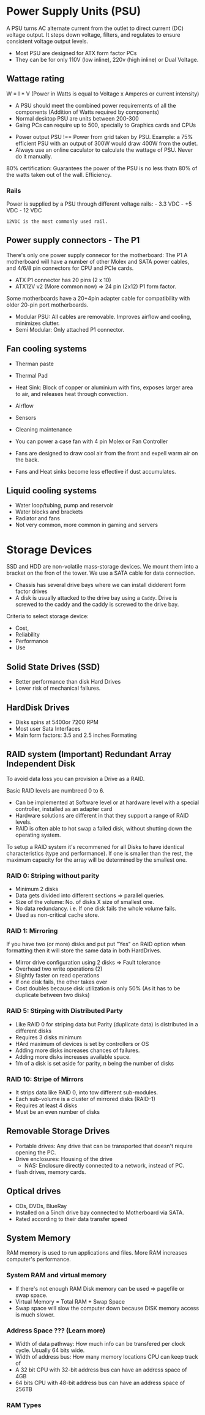 # Power Supply Units (PSU)

A PSU turns AC alternate current from the outlet to direct current (DC) voltage output. It steps down voltage, filters, and regulates to ensure consistent voltage output levels.

- Most PSU are designed for ATX form factor PCs
- They can be for only 110V (low inline), 220v (high inline) or Dual Voltage.

## Wattage rating
W = I * V (Power in Watts is equal to Voltage x Amperes or current intensity)
- A PSU should meet the combined power requirements of all the components (Addition of Watts required by components)
- Normal desktop PSU are units between 200-300
- Gaing PCs can require up to 500, specially to Graphics cards and CPUs

* Power output PSU !== Power from grid taken by PSU. Example: a 75% efficient PSU with an output of 300W would draw 400W from the outlet.
* Always use an online caculator to calculate the wattage of PSU. Never do it manually.

80% certification: Guarantees the power of the PSU is no less thatn 80% of the watts taken out of the wall. Efficiency.

### Rails
Power is supplied by a PSU through different voltage rails:
    - 3.3 VDC
    - +5 VDC
    - 12 VDC

    12VDC is the most commonly used rail.

## Power supply connectors - The P1

There's only one power supply connecor for the motherboard: The P1
A motherboard will have a number of other Molex and SATA power cables, and 4/6/8 pin connectors for CPU and PCIe cards.

- ATX P1 connector has 20 pins (2 x 10)
- ATX12V v2 (More common now) => 24 pin (2x12) P1 form factor.

Some motherboards have a 20+4pin adapter cable for compatibility with older 20-pin port motherboards.

- Modular PSU: All cables are removable. Improves airflow and cooling, minimizes clutter.
- Semi Modular: Only attached P1 connector.


## Fan cooling systems
- Therman paste
- Thermal Pad
- Heat Sink: Block of copper or aluminium with fins, exposes larger area to air, and releases heat through convection.

- Airflow
- Sensors
- Cleaning maintenance
- You can power a case fan with 4 pin Molex or Fan Controller
- Fans are designed to draw cool air from the front and expell warm air on the back.
- Fans and Heat sinks become less effective if dust accumulates.

## Liquid cooling systems
- Water loop/tubing, pump and reservoir
- Water blocks and brackets
- Radiator and fans
- Not very common, more common in gaming and servers

# Storage Devices

SSD and HDD are non-volatile mass-storage devices. We mount them into a bracket on the fron of the tower. We use a SATA cable for data connection.

- Chassis has several drive bays where we can install didderent form factor drives
- A disk is usually attacked to the drive bay using a `Caddy`. Drive is screwed to the caddy and the caddy is screwed to the drive bay.

Criteria to select storage device:
- Cost,
- Reliability
- Performance
- Use

## Solid State Drives (SSD)
- Better performance than disk Hard Drives
- Lower risk of mechanical failures.

## HardDisk Drives
- Disks spins at 5400or 7200 RPM
- Most user Sata Interfaces
- Main form factors: 3.5 and 2.5 inches
Formating


## RAID system (Important) Redundant Array Independent Disk
To avoid data loss you can provision a Drive as a RAID.

Basic RAID levels are numbreed 0 to 6.
- Can be implemented at Software level or at hardware level with a special controller, installed as an adapter card
- Hardware solutions are different in that they support a range of RAID levels.
- RAID is often able to hot swap a failed disk, without shutting down the operating system.

To setup a RAID system it's recommened for all Disks to have identical characteristics (type and performance). If one is smaller than the rest, the maximum capacity for the array will be determined by the smallest one.

### RAID 0: Striping without parity
- Minimum  2 disks
- Data gets divided into different sections => parallel queries. 
- Size of the volume: No. of disks X size of smallest one.
- No data redundancy. i.e. If one disk fails the whole volume fails.
- Used as non-critical cache store.

### RAID 1: Mirroring
If you have two (or more) disks and put put "Yes" on RAID option when formatting then it will store the same data in both HardDrives.

- Mirror drive configuration using 2 disks => Fault tolerance
- Overhead two write operations (2)
- Slightly faster on read operations
- If one disk fails, the other takes over
- Cost doubles because disk utilization is only 50% (As it has to be duplicate between two disks)

### RAID 5: Stirping with Distributed Party
- Like RAID 0 for striping data but Parity (duplicate data) is distributed in a different disks
- Requires 3 disks minimum
- HArd maximum of devices is set by controllers or OS
- Adding more disks increases chances of failures.
- Adding more disks increases available space.
- 1/n of a disk is set aside for parity, n being the number of disks

### RAID 10: Stripe of Mirrors

- It strips data like RAID 0, into tow different sub-modules. 
- Each sub-volume is a cluster of mirrored disks (RAID-1)
- Requires at least 4 disks
- Must be an even number of disks

## Removable Storage Drives
- Portable drives: Any drive that can be transported that doesn't require opening the PC.
- Drive enclosures: Housing of the drive
    -   NAS: Enclosure directly connected to a network, instead of PC.
- flash drives, memory cards.

## Optical drives
- CDs, DVDs, BlueRay
- Installed on a 5inch drive bay connected to Motherboard via SATA.
- Rated according to their data transfer speed

## System Memory

RAM memory is used to run applications and files. More RAM increases computer's performance.

### System RAM and virtual memory

- If there's not enough RAM Disk memory can be used => pagefile or swap space.
- Virtual Memory = Total RAM + Swap Space
- Swap space will slow the computer down because DISK memory access is much slower.

### Address Space ??? (Learn more)
- Width of data pathway: How much info can be transfered per clock cycle. Usually 64 bits wide.
- Width of address bus: How many memory locations CPU can keep track of
- A 32 bit CPU with 32-bit address bus can have an address space of 4GB
- 64 bits CPU with 48-bit address bus  can have an address space of 256TB

### RAM Types

